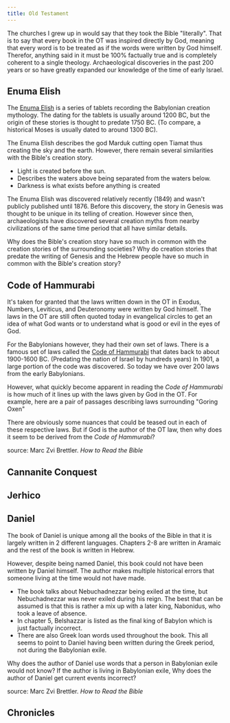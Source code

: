 ```yaml
---
title: Old Testament
---
```


<RedTitleBar
  title="Old Testament"
/>

The churches I grew up in would say that they took the Bible "literally". That is to say that every book in the OT was inspired directly by God, meaning that every word is to be treated as if the words were written by God himself. Therefor, anything said in it must be 100% factually true and is completely coherent to a single theology. Archaeological discoveries in the past 200 years or so have greatly expanded our knowledge of the time of early Israel.

## Enuma Elish

The [Enuma Elish](https://biologos.org/articles/genesis-1-and-a-babylonian-creation-story/) is a series of tablets recording the Babylonian creation mythology. The dating for the tablets is usually around 1200 BC, but the origin of these stories is thought to predate 1750 BC. (To compare, a historical Moses is usually dated to around 1300 BC).

The Enuma Elish describes the god Marduk cutting open Tiamat thus creating the sky and the earth. However, there remain several similarities with the Bible's creation story.

- Light is created before the sun.
- Describes the waters above being separated from the waters below.
- Darkness is what exists before anything is created

The Enuma Elish was discovered relatively recently (1849) and wasn't publicly published until 1876. Before this discovery, the story in Genesis was thought to be unique in its telling of creation. However since then, archaeologists have discovered several creation myths from nearby civilizations of the same time period that all have similar details.

Why does the Bible's creation story have so much in common with the creation stories of the surrounding societies? Why do creation stories that predate the writing of Genesis and the Hebrew people have so much in common with the Bible's creation story?

## Code of Hammurabi

It's taken for granted that the laws written down in the OT in Exodus, Numbers, Leviticus, and Deuteronomy were written by God himself. The laws in the OT are still often quoted today in evangelical circles to get an idea of what God wants or to understand what is good or evil in the eyes of God.

For the Babylonians however, they had their own set of laws. There is a famous set of laws called the [Code of Hammurabi](https://www.history.com/topics/ancient-history/hammurabi) that dates back to about 1900-1600 BC. (Predating the nation of Israel by hundreds years) In 1901, a large portion of the code was discovered. So today we have over 200 laws from the early Babylonians.

However, what quickly become apparent in reading the *Code of Hammurabi* is how much of it lines up with the laws given by God in the OT. For example, here are a pair of passages describing laws surrounding "Goring Oxen"

<ScriptureQuote
  reference="Exodus 21:28-32"
  quote="When an ox gores a man or a woman to death, the ox shall be stoned and its flesh shall not be eaten, but the owner of the ox is not to be punished. If, however, that ox has been in the habit of goring, and its owner, though warned, has failed to guard it, and it kills a man or a woman-- the ox shall be stoned and its owner, too, shall be put to death. If ransom is laid upon him, he must pay whatever is laid upon him to redeem his life. So, too, if it gores a minor, male or female, the owner shall be dealt with according to the same rule. But if the ox gores a slave, male or female, he shall pay thirty shekels of silver to the master, and the ox shall be stoned."
/>

<ScriptureQuote
  reference="Code of Hammurabi 250-252"
  quote="If an ox gores a man while it is passing through the street, that case no basis for a claim. If a man's ox is a known gorer, and the authorities of his city quarter notify him that it is a known gorer, but he does not blunt its horns or control his ox, and that ox gores to death a member of the upper class, he [the owner] shall give thirty shekes of silver. If it is a man's slave [who is fatally gored], he shall give twenty shekels of silver."
/>

There are obviously some nuances that could be teased out in each of these respective laws. But if God is the author of the OT law, then why does it seem to be derived from the *Code of Hammurabi*?

source: Marc Zvi Brettler. *How to Read the Bible*

## Cannanite Conquest

## Jerhico

## Daniel

The book of Daniel is unique among all the books of the Bible in that it is largely written in 2 different languages. Chapters 2-8 are written in Aramaic and the rest of the book is written in Hebrew.

However, despite being named Daniel, this book could not have been written by Daniel himself. The author makes multiple historical errors that someone living at the time would not have made. 

- The book talks about Nebuchadnezzar being exiled at the time, but Nebuchadnezzar was never exiled during his reign. The best that can be assumed is that this is rather a mix up with a later king, Nabonidus, who took a leave of absence. 
- In chapter 5, Belshazzar is listed as the final king of Babylon which is just factually incorrect. 
- There are also Greek loan words used throughout the book. This all seems to point to Daniel having been written during the Greek period, not during the Babylonian exile.

Why does the author of Daniel use words that a person in Babylonian exile would not know? If the author is living in Babylonian exile, Why does the author of Daniel get current events incorrect?

source: Marc Zvi Brettler. *How to Read the Bible*

## Chronicles